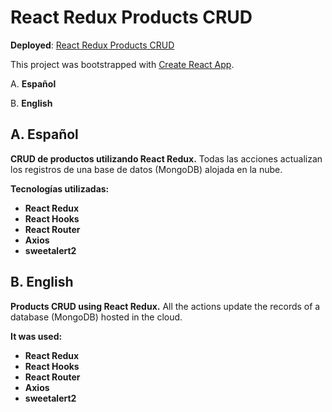 # React Redux Products CRUD

**Deployed**:
[React Redux Products CRUD](https://products-crud-redux.vercel.app/)

This project was bootstrapped with
[Create React App](https://github.com/facebook/create-react-app).

A. **Español**

B. **English**

## A. Español

**CRUD de productos utilizando React Redux.** Todas las acciones actualizan los
registros de una base de datos (MongoDB) alojada en la nube.

**Tecnologías utilizadas:**

- **React Redux**
- **React Hooks**
- **React Router**
- **Axios**
- **sweetalert2**

## B. English

**Products CRUD using React Redux.** All the actions update the records of a
database (MongoDB) hosted in the cloud.

**It was used:**

- **React Redux**
- **React Hooks**
- **React Router**
- **Axios**
- **sweetalert2**
